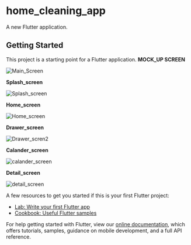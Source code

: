 # home_cleaning_app

A new Flutter application.

## Getting Started

This project is a starting point for a Flutter application.
**MOCK_UP SCREEN**

![Main_Screen](https://user-images.githubusercontent.com/72499366/125077145-65c98800-e0de-11eb-8050-17c0649790b1.png)


**Splash_screen**

![Splash_screen](https://user-images.githubusercontent.com/72499366/125076260-539b1a00-e0dd-11eb-944c-4ab115b69764.png)

**Home_screen**

![Home_screen](https://user-images.githubusercontent.com/72499366/125076649-cd330800-e0dd-11eb-813d-21e450497e22.png)

**Drawer_screen**

![Drawer_scren2](https://user-images.githubusercontent.com/72499366/125076781-f358a800-e0dd-11eb-95a9-4aeb72eb538f.png)

**Calander_screen**

![calander_screen](https://user-images.githubusercontent.com/72499366/125076821-023f5a80-e0de-11eb-908e-28ae0885e5e1.png)

**Detail_screen**

![detail_screen](https://user-images.githubusercontent.com/72499366/125077007-3d418e00-e0de-11eb-89ff-b42498b56d77.png)




A few resources to get you started if this is your first Flutter project:

- [Lab: Write your first Flutter app](https://flutter.dev/docs/get-started/codelab)
- [Cookbook: Useful Flutter samples](https://flutter.dev/docs/cookbook)

For help getting started with Flutter, view our
[online documentation](https://flutter.dev/docs), which offers tutorials,
samples, guidance on mobile development, and a full API reference.
